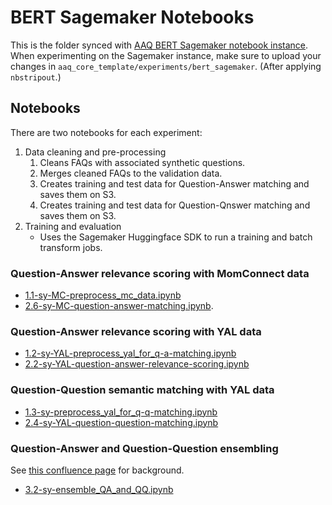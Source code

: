 # BERT Sagemaker Notebooks

This is the folder synced with [AAQ BERT Sagemaker notebook
instance](https://af-south-1.console.aws.amazon.com/sagemaker/home?region=af-south-1#/notebook-instances/aaq-bert-experiment).
When experimenting on the Sagemaker instance, make sure to upload your changes in
`aaq_core_template/experiments/bert_sagemaker`. (After applying `nbstripout`.)

## Notebooks
There are two notebooks for each experiment:
1. Data cleaning and pre-processing
    1. Cleans FAQs with associated synthetic questions.
    3. Merges cleaned FAQs to the validation data.
    4. Creates training and test data for Question-Answer matching and saves them on S3.
    4. Creates training and test data for Question-Qnswer matching and saves them on S3.
2. Training and evaluation
    * Uses the Sagemaker Huggingface SDK to run a training and batch transform jobs.

### Question-Answer relevance scoring with MomConnect data
* [1.1-sy-MC-preprocess_mc_data.ipynb](https://github.com/IDinsight/aaq_core_template/blob/experiments/experiments/bert_sagemaker/notebooks/1.1-sy-MC-preprocess_mc_data.ipynb)
* [2.6-sy-MC-question-answer-matching.ipynb](https://github.com/IDinsight/aaq_core_template/blob/experiments/experiments/bert_sagemaker/notebooks/2.6-sy-MC-question-answer-matching.ipynb).


### Question-Answer relevance scoring with YAL data
* [1.2-sy-YAL-preprocess_yal_for_q-a-matching.ipynb](https://github.com/IDinsight/aaq_core_template/blob/experiments/experiments/bert_sagemaker/notebooks/1.2-sy-YAL-preprocess_yal_for_q-a-matching.ipynb)
* [2.2-sy-YAL-question-answer-relevance-scoring.ipynb](https://github.com/IDinsight/aaq_core_template/blob/experiments/experiments/bert_sagemaker/notebooks/notebooks/2.2-sy-YAL-question-answer-relevance-scoring.ipynb)

### Question-Question semantic matching with YAL data
* [1.3-sy-preprocess_yal_for_q-q-matching.ipynb](https://github.com/IDinsight/aaq_core_template/blob/experiments/experiments/bert_sagemaker/notebooks/1.3-sy-preprocess_yal_for_q-q-matching.ipynb)
* [2.4-sy-YAL-question-question-matching.ipynb](https://github.com/IDinsight/aaq_core_template/blob/experiments/experiments/bert_sagemaker/notebooks/notebooks/2.4-sy-YAL-question-question-matching.ipynb)

### Question-Answer and Question-Question ensembling
See [this confluence page](https://idinsight.atlassian.net/wiki/spaces/PD/pages/2007367706/Adding+question-question+matching#Combining-QA-and-QQ-scores) for background.
* [3.2-sy-ensemble_QA_and_QQ.ipynb](https://github.com/IDinsight/aaq_core_template/blob/experiments/experiments/bert_sagemaker/notebooks/notebooks/3.2-sy-ensemble_QA_and_QQ.ipynb)